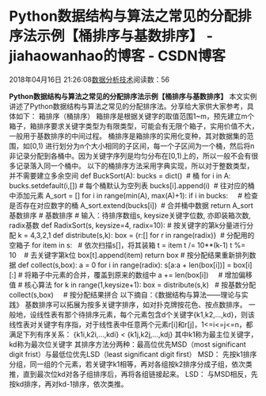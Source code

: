 
# Python数据结构与算法之常见的分配排序法示例【桶排序与基数排序】 - jiahaowanhao的博客 - CSDN博客


2018年04月16日 21:26:08[数据分析技术](https://me.csdn.net/jiahaowanhao)阅读数：56


**Python数据结构与算法之常见的分配排序法示例【桶排序与基数排序】**
本文实例讲述了Python数据结构与算法之常见的分配排序法。分享给大家供大家参考，具体如下：
箱排序（桶排序）
箱排序是根据关键字的取值范围1~m，预先建立m个箱子，箱排序要求关键字类型为有限类型，可能会有无限个箱子，实用价值不大，一般用于基数排序的中间过程。
桶排序是箱排序的实用化变种，其对数据集的范围，如[0,1) 进行划分为n个大小相同的子区间，每一个子区间为一个桶，然后将n非记录分配到各桶中。因为关键字序列是均匀分布在[0,1)上的，所以一般不会有很多记录落入同一个桶中。
以下的桶排序方法采用字典实现，所以对于整数类型，并不需要建立多余空间
def BuckSort(A):
bucks = dict()  \# 桶
for i in A:
bucks.setdefault(i,[]) \# 每个桶默认为空列表
bucks[i].append(i)  \# 往对应的桶中添加元素
A_sort = []
for i in range(min(A), max(A)+1):
if i in bucks:     \# 检查是否存在对应数字的桶
A_sort.extend(bucks[i])  \# 合并桶中数据
return A_sort
基数排序
\# 基数排序
\# 输入：待排序数组s, keysize关键字位数, 亦即装箱次数, radix基数
def RadixSort(s, keysize=4, radix=10):
\# 按关键字的第k分量进行分配 k = 4,3,2,1
def distribute(s,k):
box = {r:[] for r in range(radix)}  \# 分配用的空箱子
for item in s:   \# 依次扫描s[]，将其装箱
t = item
t /= 10**(k-1)
t %= 10    \# 去关键字第k位
box[t].append(item)
return box
\# 按分配结果重新排列数据
def collect(s,box):
a = 0
for i in range(radix):
s[a:a + len(box[i])] = box[i][:] \# 将箱子中元素的合并，覆盖到原来的数组中
a += len(box[i])     \# 增加偏移值
\# 核心算法
for k in range(1,keysize+1):
box = distribute(s,k)   \# 按基数分配
collect(s,box)     \# 按分配结果拼合
以下摘自：《数据结构与算法——理论与实践》
基数排序可以拓展为按多关键字排序，如对扑克牌按花色、按点数排序。
一般地，设线性表有那个待排序元素，每个元素包含d个关键字{k1,k2,...,kd}，则该线性表对关键字有序指，对于线性表中任意两个元素r[i]和r[j]，1<=i<=j<=n，都满足下列有序关系：
{k1i,k2i,...,kdi} < {k1j,k2j,...,kdj}
其中k1称为最主位关键字，kd称为最次位关键字
其排序方法分两种：最高位优先MSD（most significant digit frist）与最低位优先LSD（least significant digit first）
MSD： 先按k1排序分组，同一组的个元素，若关键字k1相等，再对各组按k2排序分成子组，依次类推，直到最次位kd对各子组排序后，再将各组链接起来。
LSD： 与MSD相反，先按kd排序，再对kd-1排序，依次类推。

